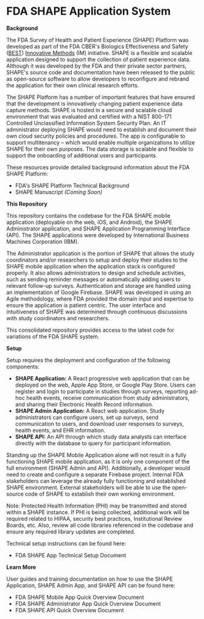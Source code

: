 # FDA SHAPE Application System

**Background**

The FDA Survey of Health and Patient Experience (SHAPE) Platform was developed as part of the FDA CBER&#39;s Biologics Effectiveness and Safety ([BEST](https://www.bestinitiative.org/)) [Innovative Methods](https://www.bestinitiative.org/best/data-and-surveillance-activities/artificial-intelligence-and-natural-language-processing) (IM) initiative. SHAPE is a flexible and scalable application designed to support the collection of patient experience data. Although it was developed by the FDA and their private sector partners, SHAPE&#39;s source code and documentation have been released to the public as open-source software to allow developers to reconfigure and rebrand the application for their own clinical research efforts.

The SHAPE Platform has a number of important features that have ensured that the development is innovatively changing patient experience data capture methods. SHAPE is hosted in a secure and scalable cloud environment that was evaluated and certified with a NIST 800-171 Controlled Unclassified Information System Security Plan. An IT administrator deploying SHAPE would need to establish and document their own cloud security policies and procedures. The app is configurable to support multitenancy – which would enable multiple organizations to utilize SHAPE for their own purposes. The data storage is scalable and flexible to support the onboarding of additional users and participants.

These resources provide detailed background information about the FDA SHAPE Platform:

- FDA&#39;s SHAPE Platform Technical Background
- SHAPE Manuscript _(Coming Soon)_

**This Repository**

This repository contains the codebase for the FDA SHAPE mobile application (deployable on the web, iOS, and Android), the SHAPE Administrator application, and SHAPE Application Programming Interface (API). The SHAPE applications were developed by International Business Machines Corporation (IBM).

The Administrator application is the portion of SHAPE that allows the study coordinators and/or researchers to setup and deploy their studies to the SHAPE mobile application when the application stack is configured properly. It also allows administrators to design and schedule activities, such as sending reminder messages or automatically adding users to relevant follow-up surveys. Authentication and storage are handled using an implementation of Google Firebase. SHAPE was developed in using an Agile methodology, where FDA provided the domain input and expertise to ensure the application is patient centric. The user interface and intuitiveness of SHAPE was determined through continuous discussions with study coordinators and researchers.

This consolidated repository provides access to the latest code for variations of the FDA SHAPE system.

**Setup**

Setup requires the deployment and configuration of the following components:

- **SHAPE Application:** A React progressive web application that can be deployed on the web, Apple App Store, or Google Play Store. Users can register and login to participate in studies through surveys, reporting ad-hoc health events, receive communication from study administrators, and sharing their Electronic Health Record information.
- **SHAPE Admin Application:** A React web application. Study administrators can configure users, set up surveys, send communication to users, and download user responses to surveys, health events, and EHR information.
- **SHAPE API:** An API through which study data analysts can interface directly with the database to query for participant information.

Standing up the SHAPE Mobile Application alone will not result in a fully functioning SHAPE mobile application, as it is only one component of the full environment (SHAPE Admin and API). Additionally, a developer would need to create and configure a separate Firebase project. Internal FDA stakeholders can leverage the already fully functioning and established SHAPE environment. External stakeholders will be able to use the open-source code of SHAPE to establish their own working environment.

Note: Protected Health Information (PHI) may be transmitted and stored within a SHAPE instance. If PHI is being collected, additional work will be required related to HIPAA, security best practices, Institutional Review Boards, etc. Also, review all code libraries referenced in the codebase and ensure any required library updates are completed.

Technical setup instructions can be found here:

- FDA SHAPE App Technical Setup Document

**Learn More**

User guides and training documentation on how to use the SHAPE Application, SHAPE Admin App, and SHAPE API can be found here:

- FDA SHAPE Mobile App Quick Overview Document
- FDA SHAPE Administrator App Quick Overview Document
- FDA SHAPE API Quick Overview Document